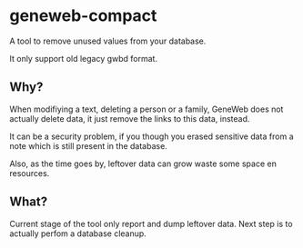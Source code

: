 # geneweb-compact

A tool to remove unused values from your database.

It only support old legacy gwbd format.

## Why?

When modifiying a text, deleting a person or a family, GeneWeb does
not actually delete data, it just remove the links to this data,
instead.

It can be a security problem, if you though you erased sensitive data
from a note which is still present in the database.

Also, as the time goes by, leftover data can grow waste some space en
resources.

## What?

Current stage of the tool only report and dump leftover data. Next
step is to actually perfom a database cleanup.
